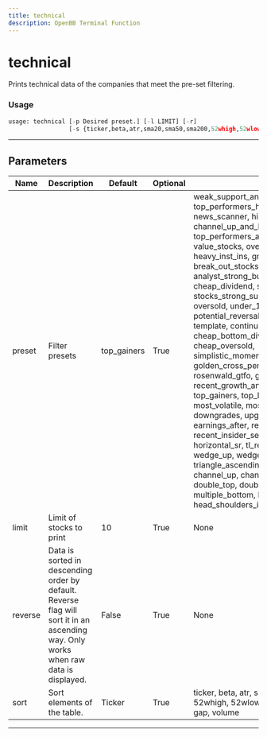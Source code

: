 ```yaml
---
title: technical
description: OpenBB Terminal Function
---
```


# technical

Prints technical data of the companies that meet the pre-set filtering.

### Usage

```python
usage: technical [-p Desired preset.] [-l LIMIT] [-r]
                 [-s {ticker,beta,atr,sma20,sma50,sma200,52whigh,52wlow,rsi,price,change,fromopen,gap,volume}]
```

---

## Parameters

| Name | Description | Default | Optional | Choices |
| ---- | ----------- | ------- | -------- | ------- |
| preset | Filter presets | top_gainers | True | weak_support_and_top_performers, buffett_like, top_performers_healthcare, modified_dreman, news_scanner, high_vol_and_low_debt, channel_up_and_low_debt_and_sma_50and200, top_performers_all, bull_runs_over_10pct, value_stocks, oversold_under_5dol, heavy_inst_ins, growth_stocks, unusual_volume, break_out_stocks, oversold_under_3dol, analyst_strong_buy, death_cross, cheap_dividend, short_squeeze_scan, stocks_strong_support_levels, modified_neff, oversold, under_15dol_stocks, potential_reversals, sexy_year, undervalue, template, continued_momentum_scan, cheap_bottom_dividend, top_performers_tech, cheap_oversold, simplistic_momentum_scanner_under_7dol, golden_cross_penny, 5pct_above_low, rosenwald_gtfo, golden_cross, recent_growth_and_support, rosenwald, top_gainers, top_losers, new_high, new_low, most_volatile, most_active, overbought, downgrades, upgrades, earnings_before, earnings_after, recent_insider_buying, recent_insider_selling, major_news, horizontal_sr, tl_resistance, tl_support, wedge_up, wedge_down, wedge, triangle_ascending, triangle_descending, channel_up, channel_down, channel, double_top, double_bottom, multiple_top, multiple_bottom, head_shoulders, head_shoulders_inverse |
| limit | Limit of stocks to print | 10 | True | None |
| reverse | Data is sorted in descending order by default. Reverse flag will sort it in an ascending way. Only works when raw data is displayed. | False | True | None |
| sort | Sort elements of the table. | Ticker | True | ticker, beta, atr, sma20, sma50, sma200, 52whigh, 52wlow, rsi, price, change, fromopen, gap, volume |
---

